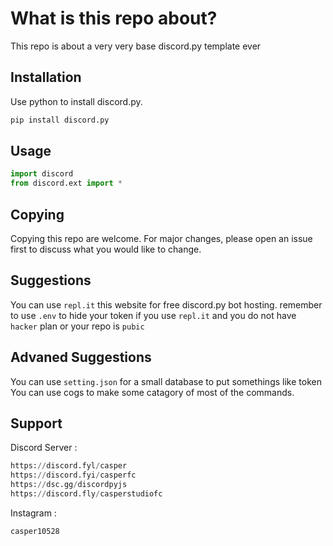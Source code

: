 # What is this repo about?

This repo is about a very very base discord.py template ever

## Installation

Use python to install discord.py.

```bash
pip install discord.py
```

## Usage

```python
import discord
from discord.ext import *
```

## Copying 
Copying this repo are welcome. For major changes, please open an issue first to discuss what you would like to change.

## Suggestions
You can use ```repl.it``` this website for free discord.py bot hosting.
  remember to use ```.env``` to hide your token if you use ```repl.it``` and you do not have ```hacker``` plan or your repo is ```pubic```

## Advaned Suggestions
You can use ```setting.json``` for a small database to put somethings like token
You can use cogs to make some catagory of most of the commands.

## Support
Discord Server : 
```python
https://discord.fyl/casper
https://discord.fyi/casperfc
https://dsc.gg/discordpyjs
https://discord.fly/casperstudiofc
```
Instagram : 
``` python
casper10528
```
